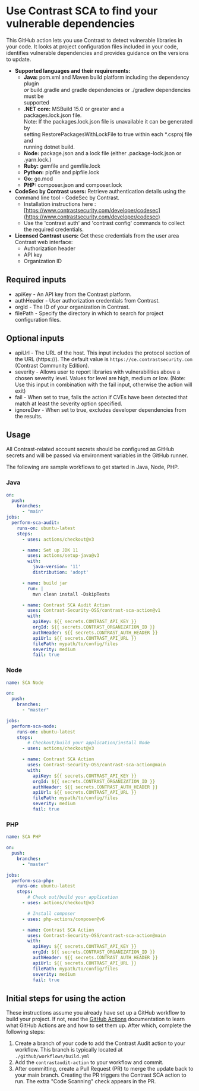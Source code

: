 # Use Contrast SCA to find your vulnerable dependencies
This GitHub action lets you use Contrast to detect vulnerable libraries in your code. It looks at project configuration files included in your code, identifies vulnerable dependencies and provides guidance on the versions to update.
- **Supported languages and their requirements:** 
  - **Java:** pom.xml and Maven build platform including the dependency plugin       
    *or* build.gradle and gradle dependencies or ./gradlew dependencies must be     
    supported                                                                     
  - **.NET core:** MSBuild 15.0 or greater and a                   
    packages.lock.json file.                                                      
    Note: If the packages.lock.json file is unavailable it can be generated by    
    setting RestorePackagesWithLockFile to true within each *.csproj file and     
    running dotnet build.
  - **Node:** package.json and a lock file (either .package-lock.json or .yarn.lock.)
  - **Ruby:** gemfile and gemfile.lock
  - **Python:** pipfile and pipfile.lock
  - **Go:** go.mod
  - **PHP:** composer.json and composer.lock
- **CodeSec by Contrast users:** Retrieve authentication details using the command line tool - CodeSec by Contrast.
  - Installation instructions here : [https://www.contrastsecurity.com/developer/codesec](https://www.contrastsecurity.com/developer/codesec)
  - Use the 'contrast auth' and 'contrast config' commands to collect the required credentials.
- **Licensed Contrast users:** Get these credentials from the user area Contrast web interface:
  - Authorization header
  - API key
  - Organization ID
## Required inputs
- apiKey - An API key from the Contrast platform.
- authHeader - User authorization credentials from Contrast.
- orgId - The ID of your organization in Contrast.
- filePath - Specify the directory in which to search for project configuration files.
## Optional inputs
- apiUrl - The URL of the host. This input includes the protocol section of the URL (https://). The default value is `https://ce.contrastsecurity.com` (Contrast Community Edition).
- severity - Allows user to report libraries with vulnerabilities above a chosen severity level. Values for level are high, medium or low. (Note: Use this input in combination with the fail input, otherwise the action will exit)
- fail - When set to true, fails the action if CVEs have been detected that match at least the severity option specified.
- ignoreDev - When set to true, excludes developer dependencies from the results.
## Usage
All Contrast-related account secrets should be configured as GitHub secrets and will be passed via environment variables in the GitHub runner.

The following are sample workflows to get started in Java, Node, PHP.

### Java

```yaml
on:
  push:
    branches:
      - "main"
jobs:
  perform-sca-audit:
    runs-on: ubuntu-latest
    steps:
      - uses: actions/checkout@v3

      - name: Set up JDK 11
        uses: actions/setup-java@v3
        with:
          java-version: '11'
          distribution: 'adopt'

      - name: build jar
        run: |
          mvn clean install -DskipTests

      - name: Contrast SCA Audit Action
        uses: Contrast-Security-OSS/contrast-sca-action@v1
        with:
          apiKey: ${{ secrets.CONTRAST_API_KEY }}
          orgId: ${{ secrets.CONTRAST_ORGANIZATION_ID }}
          authHeader: ${{ secrets.CONTRAST_AUTH_HEADER }}
          apiUrl: ${{ secrets.CONTRAST_API_URL }}
          filePath: mypath/to/config/files
          severity: medium
          fail: true
```

### Node

```yaml
name: SCA Node

on:
  push:
    branches:
      - "master"

jobs:
  perform-sca-node:
    runs-on: ubuntu-latest
    steps:
        # Checkout/build your application/install Node
      - uses: actions/checkout@v3

      - name: Contrast SCA Action
        uses: Contrast-Security-OSS/contrast-sca-action@main
        with:
          apiKey: ${{ secrets.CONTRAST_API_KEY }}
          orgId: ${{ secrets.CONTRAST_ORGANIZATION_ID }}
          authHeader: ${{ secrets.CONTRAST_AUTH_HEADER }}
          apiUrl: ${{ secrets.CONTRAST_API_URL }}
          filePath: mypath/to/config/files
          severity: medium
          fail: true

```

### PHP

```yaml
name: SCA PHP

on:
  push:
    branches:
      - "master"

jobs:
  perform-sca-php:
    runs-on: ubuntu-latest
    steps:
        # Check out/build your application
      - uses: actions/checkout@v3

        # Install composer
      - uses: php-actions/composer@v6

      - name: Contrast SCA Action
        uses: Contrast-Security-OSS/contrast-sca-action@main
        with:
          apiKey: ${{ secrets.CONTRAST_API_KEY }}
          orgId: ${{ secrets.CONTRAST_ORGANIZATION_ID }}
          authHeader: ${{ secrets.CONTRAST_AUTH_HEADER }}
          apiUrl: ${{ secrets.CONTRAST_API_URL }}
          filePath: mypath/to/config/files
          severity: medium
          fail: true

```

## Initial steps for using the action
These instructions assume you already have set up a GitHub workflow to build your project.  If not, read the
[GitHub Actions](https://docs.github.com/en/actions) documentation to learn what GitHub Actions are and how to set them
up. After which, complete the following steps:
1. Create a branch of your code to add the Contrast Audit action to your workflow. This branch is typically located at `./github/workflows/build.yml`
2. Add the `contrastaudit-action` to your workflow and commit.
3. After committing, create a Pull Request (PR) to merge the update back to your main branch. Creating the PR triggers the Contrast SCA action to run. The extra "Code Scanning" check appears in the PR.
